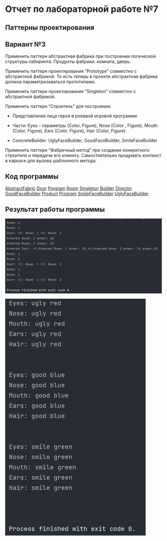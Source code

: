 # Отчет по лабораторной работе №7 #

## Паттерны проектирования ##

## Вариант №3 ##

Применить паттерн абстрактная фабрика при построении логической структуры лабиринта. Продукты фабрики: комната, дверь.

Применить паттерн проектирования “Prototype” совместно с абстрактной фабрикой. То есть теперь в проекте абстрактная фабрика должна параметризоваться прототипами.

Применить паттерн проектирования  “Singleton” совместно с абстрактной фабрикой.

Применить паттерн “Строитель” для построения:

- Представления лица героя в ролевой игровой программе

- Части: Eyes  - параметры (Color, Figure), Nose (Color , Figure), Mouth (Color, Figure), Ears (Color, Figure), Hair (Color, Figure)

- ConcreteBuilder: UglyFaceBuilder, GoodFaceBuilder, SmileFaceBuilder

Применить паттерн  “Фабричный метод” при создании конкретного строителя и передачи его клиенту.  Самостоятельно продумать контекст в каркасе для вызова шаблонного метода.

## Код программы ##

[AbstractFabric](ConsoleApp1/AbstractFabric.cs)
[Door](ConsoleApp1/Door.cs)
[Program](ConsoleApp1/Program.cs)
[Room](ConsoleApp1/Room.cs)
[Singleton](ConsoleApp1/FabricSingleton.cs)
[Builder](ConsoleApp2/Builder.cs)
[Director](ConsoleApp2/Director.cs)
[GoodFaceBuilder](ConsoleApp2/GoodFaceBuilder.cs)
[Product](ConsoleApp2/Product.cs)
[Program](ConsoleApp2/Program.cs)
[SmileFaceBuilder](ConsoleApp2/SmileFaceBuilder.cs)
[UglyFaceBuilder](ConsoleApp2/UglyFaceBuilder.cs)


## Результат работы программы ##

![img_1](images/img1.png)

![img_2](images/img2.png)
